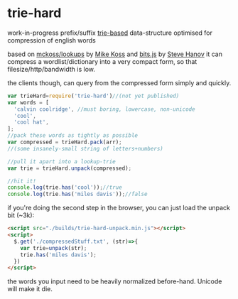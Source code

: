 # trie-hard
work-in-progress prefix/suffix [trie-based](https://en.wikipedia.org/wiki/Trie) data-structure optimised for compression of english words

based on [mckoss/lookups](https://github.com/mckoss/lookups) by [Mike Koss](https://github.com/mckoss)
 and [bits.js](http://stevehanov.ca/blog/index.php?id=120) by [Steve Hanov](https://twitter.com/smhanov)
it can compress a wordlist/dictionary into a very compact form, so that filesize/http/bandwidth is low.

the clients though, can query from the compressed form simply and quickly.

```js
var trieHard=require('trie-hard')//(not yet published)
var words = [
  'calvin coolridge', //must boring, lowercase, non-unicode
  'cool',
  'cool hat',
];
//pack these words as tightly as possible
var compressed = trieHard.pack(arr);
//(some insanely-small string of letters+numbers)

//pull it apart into a lookup-trie
var trie = trieHard.unpack(compressed);

//hit it!
console.log(trie.has('cool'));//true
console.log(trie.has('miles davis'));//false
```

if you're doing the second step in the browser, you can just load the unpack bit (~3k):
```html
<script src="./builds/trie-hard-unpack.min.js"></script>
<script>
  $.get('./compressedStuff.txt', (str)=>{
    var trie=unpack(str);
    trie.has('miles davis');
  })
</script>
```

the words you input need to be heavily normalized before-hand. Unicode will make it die.
